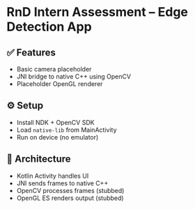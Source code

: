 # RnD Intern Assessment – Edge Detection App

## ✅ Features
- Basic camera placeholder
- JNI bridge to native C++ using OpenCV
- Placeholder OpenGL renderer

## ⚙️ Setup
- Install NDK + OpenCV SDK
- Load `native-lib` from MainActivity
- Run on device (no emulator)

## 🧠 Architecture
- Kotlin Activity handles UI
- JNI sends frames to native C++
- OpenCV processes frames (stubbed)
- OpenGL ES renders output (stubbed)
